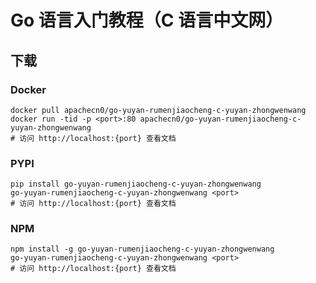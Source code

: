 # Go 语言入门教程（C 语言中文网）

## 下载

### Docker

```
docker pull apachecn0/go-yuyan-rumenjiaocheng-c-yuyan-zhongwenwang
docker run -tid -p <port>:80 apachecn0/go-yuyan-rumenjiaocheng-c-yuyan-zhongwenwang
# 访问 http://localhost:{port} 查看文档
```

### PYPI

```
pip install go-yuyan-rumenjiaocheng-c-yuyan-zhongwenwang
go-yuyan-rumenjiaocheng-c-yuyan-zhongwenwang <port>
# 访问 http://localhost:{port} 查看文档
```

### NPM

```
npm install -g go-yuyan-rumenjiaocheng-c-yuyan-zhongwenwang
go-yuyan-rumenjiaocheng-c-yuyan-zhongwenwang <port>
# 访问 http://localhost:{port} 查看文档
```